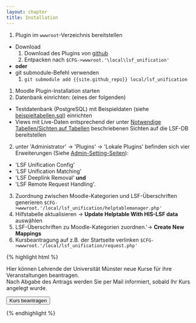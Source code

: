 ```yaml
---
layout: chapter
title: Installation
---
```


1. Plugin im ```wwwroot```-Verzeichnis bereitstellen
  * Download 
     1. Download des Plugins von [github]({{site.github_repo}})
     2. Entpacken nach ```$CFG->wwwroot.'\local\lsf_unification'``` 
  * **oder**
  * git submodule-Befehl verwenden	
    1. ```git submodule add {{site.github_repo}} local/lsf_unification``` 
1.  Moodle Plugin-Installation starten
2. Datenbank einrichten: (eines der folgenden)
  * Testdatenbank (PostgreSQL) mit Beispieldaten (siehe [beispieltabellen.sql](code/beispieltabellen.sql)) einrichten
  * Views mit Live-Daten entsprechend der unter [Notwendige Tabellen/Sichten auf Tabellen](010_views.html) beschriebenen Sichten auf die LSF-DB bereitstellen
2. unter 'Administrator' -> 'Plugins' -> 'Lokale Plugins' befinden sich vier Erweiterungen (Siehe [Admin-Setting-Seiten](020_adminsettings.html)): 
  * 'LSF Unification Config'
  * 'LSF Unification Matching'
  * 'LSF Deeplink Removal' **und**
  * 'LSF Remote Request Handling'.

3. Zuordnung zwischen Moodle-Kategorien und LSF-Überschriften generieren ```$CFG->wwwroot.'/local/lsf_unification/helptablemanager.php'```
  1. Hilfstabelle aktualisieren -> **Update Helptable With HIS-LSF data** auswählen
  2. LSF-Überschriften zu Moodle-Kategorien zuordnen.'-> **Create New Mappings**
4. Kursbeantragung auf z.B. der Startseite verlinken ```$CFG->wwwroot.'/local/lsf_unification/request.php'```

{% highlight html %}
<p>
  Hier können Lehrende der Universität Münster neue Kurse für ihre Veranstaltungen beantragen.<br />
  Nach Abgabe des Antrags werden Sie per Mail informiert, sobald Ihr Kurs angelegt wurde.
</p>
<div class="buttons">
  <div class="singlebutton">
    <form method="get" action="local/lsf_unification/request.php">
      <div><input value="Kurs beantragen" type="submit" /></div>
    </form>
  </div>
</div>
{% endhighlight %}